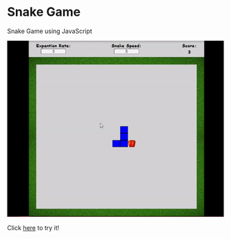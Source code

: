 # Snake Game
Snake Game using JavaScript

![Snake Video](snake.gif)

Click [here](https://hadeer-khaled.github.io/Snake-Game/) to try it!
